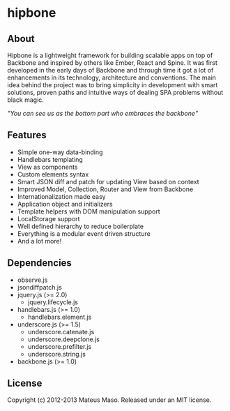 hipbone
==============

## About

Hipbone is a lightweight framework for building scalable apps on top of Backbone and inspired by others like Ember, React and Spine. It was first developed in the early days of Backbone and through time it got a lot of enhancements in its technology, architecture and conventions. The main idea behind the project was to bring simplicity in development with smart solutions, proven paths and intuitive ways of dealing SPA problems without black magic.

*"You can see us as the bottom part who embraces the backbone"*

## Features

* Simple one-way data-binding
* Handlebars templating 
* View as components
* Custom elements syntax
* Smart JSON diff and patch for updating View based on context
* Improved Model, Collection, Router and View from Backbone
* Internationalization made easy
* Application object and initializers
* Template helpers with DOM manipulation support
* LocalStorage support
* Well defined hierarchy to reduce boilerplate
* Everything is a modular event driven structure
* And a lot more!

## Dependencies

* observe.js
* jsondiffpatch.js
* jquery.js (>= 2.0)
  * jquery.lifecycle.js
* handlebars.js (>= 1.0)
  * handlebars.element.js
* underscore.js (>= 1.5)
  * underscore.catenate.js
  * underscore.deepclone.js
  * underscore.prefilter.js
  * underscore.string.js
* backbone.js (>= 1.0)

## License

Copyright (c) 2012-2013 Mateus Maso. Released under an MIT license.
